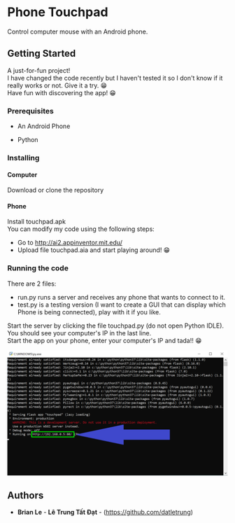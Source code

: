 # Phone Touchpad

Control computer mouse with an Android phone.

## Getting Started

A just-for-fun project!  
I have changed the code recently but I haven't tested it so I don't know if it really works or not. Give it a try. 😁  
Have fun with discovering the app! 😁  

### Prerequisites

   - An Android Phone  

   - Python  

### Installing

#### Computer

Download or clone the repository

#### Phone

Install touchpad.apk  
You can modify my code using the following steps:  
  - Go to http://ai2.appinventor.mit.edu/  
  - Upload file touchpad.aia and start playing around! 😁  

### Running the code

There are 2 files:
  - run.py runs a server and receives any phone that wants to connect to it.  
  - test.py is a testing version (I want to create a GUI that can display which Phone is being connected), play with it if you like.  

Start the server by clicking the file touchpad.py (do not open Python IDLE). You should see your computer's IP in the last line.  
Start the app on your phone, enter your computer's IP and tada!! 😁  

![Example](example.png)

## Authors  

* **Brian Le** - **Lê Trung Tất Đạt** - (https://github.com/datletrung)  
